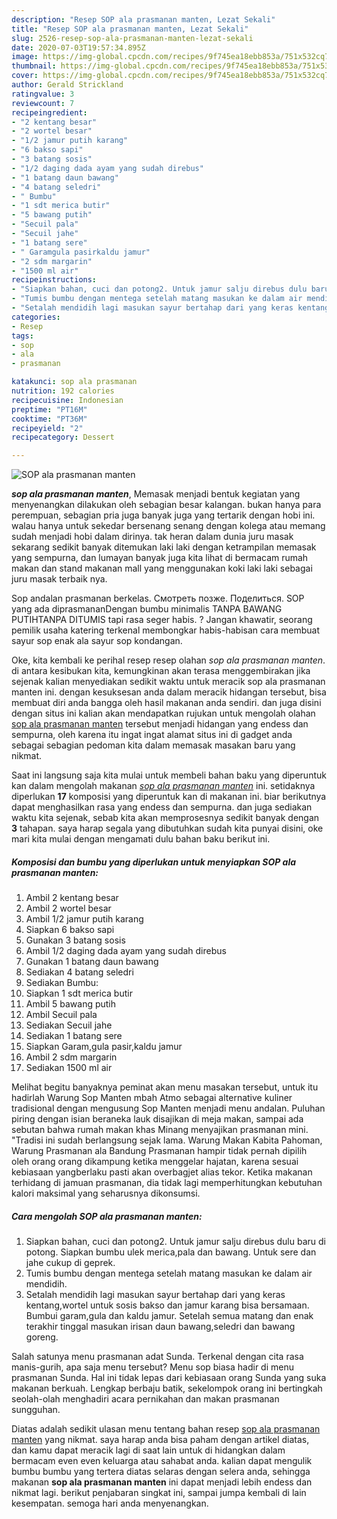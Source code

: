 ```yaml
---
description: "Resep SOP ala prasmanan manten, Lezat Sekali"
title: "Resep SOP ala prasmanan manten, Lezat Sekali"
slug: 2526-resep-sop-ala-prasmanan-manten-lezat-sekali
date: 2020-07-03T19:57:34.895Z
image: https://img-global.cpcdn.com/recipes/9f745ea18ebb853a/751x532cq70/sop-ala-prasmanan-manten-foto-resep-utama.jpg
thumbnail: https://img-global.cpcdn.com/recipes/9f745ea18ebb853a/751x532cq70/sop-ala-prasmanan-manten-foto-resep-utama.jpg
cover: https://img-global.cpcdn.com/recipes/9f745ea18ebb853a/751x532cq70/sop-ala-prasmanan-manten-foto-resep-utama.jpg
author: Gerald Strickland
ratingvalue: 3
reviewcount: 7
recipeingredient:
- "2 kentang besar"
- "2 wortel besar"
- "1/2 jamur putih karang"
- "6 bakso sapi"
- "3 batang sosis"
- "1/2 daging dada ayam yang sudah direbus"
- "1 batang daun bawang"
- "4 batang seledri"
- " Bumbu"
- "1 sdt merica butir"
- "5 bawang putih"
- "Secuil pala"
- "Secuil jahe"
- "1 batang sere"
- " Garamgula pasirkaldu jamur"
- "2 sdm margarin"
- "1500 ml air"
recipeinstructions:
- "Siapkan bahan, cuci dan potong2. Untuk jamur salju direbus dulu baru di potong. Siapkan bumbu ulek merica,pala dan bawang. Untuk sere dan jahe cukup di geprek."
- "Tumis bumbu dengan mentega setelah matang masukan ke dalam air mendidih."
- "Setalah mendidih lagi masukan sayur bertahap dari yang keras kentang,wortel untuk sosis bakso dan jamur karang bisa bersamaan. Bumbui garam,gula dan kaldu jamur. Setelah semua matang dan enak terakhir tinggal masukan irisan daun bawang,seledri dan bawang goreng."
categories:
- Resep
tags:
- sop
- ala
- prasmanan

katakunci: sop ala prasmanan 
nutrition: 192 calories
recipecuisine: Indonesian
preptime: "PT16M"
cooktime: "PT36M"
recipeyield: "2"
recipecategory: Dessert

---
```



![SOP ala prasmanan manten](https://img-global.cpcdn.com/recipes/9f745ea18ebb853a/751x532cq70/sop-ala-prasmanan-manten-foto-resep-utama.jpg)

<b><i>sop ala prasmanan manten</i></b>, Memasak menjadi bentuk kegiatan yang menyenangkan dilakukan oleh sebagian besar kalangan. bukan hanya para perempuan, sebagian pria juga banyak juga yang tertarik dengan hobi ini. walau hanya untuk sekedar bersenang senang dengan kolega atau memang sudah menjadi hobi dalam dirinya. tak heran dalam dunia juru masak sekarang sedikit banyak ditemukan laki laki dengan ketrampilan memasak yang sempurna, dan lumayan banyak juga kita lihat di bermacam rumah makan dan stand makanan mall yang menggunakan koki laki laki sebagai juru masak terbaik nya.

Sop andalan prasmanan berkelas. Смотреть позже. Поделиться. SOP yang ada diprasmananDengan bumbu minimalis TANPA BAWANG PUTIHTANPA DITUMIS tapi rasa seger habis. ? Jangan khawatir, seorang pemilik usaha katering terkenal membongkar habis-habisan cara membuat sayur sop enak ala sayur sop kondangan.

Oke, kita kembali ke perihal resep resep olahan <i>sop ala prasmanan manten</i>. di antara kesibukan kita, kemungkinan akan terasa menggembirakan jika sejenak kalian menyediakan sedikit waktu untuk meracik sop ala prasmanan manten ini. dengan kesuksesan anda dalam meracik hidangan tersebut, bisa membuat diri anda bangga oleh hasil makanan anda sendiri. dan juga disini dengan situs ini kalian akan mendapatkan rujukan untuk mengolah olahan <u>sop ala prasmanan manten</u> tersebut menjadi hidangan yang endess dan sempurna, oleh karena itu ingat ingat alamat situs ini di gadget anda sebagai sebagian pedoman kita dalam memasak masakan baru yang nikmat.


Saat ini langsung saja kita mulai untuk membeli bahan baku yang diperuntuk kan dalam mengolah makanan <u><i>sop ala prasmanan manten</i></u> ini. setidaknya diperlukan <b>17</b> komposisi yang diperuntuk kan di makanan ini. biar berikutnya dapat menghasilkan rasa yang endess dan sempurna. dan juga sediakan waktu kita sejenak, sebab kita akan memprosesnya sedikit banyak dengan <b>3</b> tahapan. saya harap segala yang dibutuhkan sudah kita punyai disini, oke mari kita mulai dengan mengamati dulu bahan baku berikut ini.

<!--inarticleads1-->

##### Komposisi dan bumbu yang diperlukan untuk menyiapkan SOP ala prasmanan manten:

1. Ambil 2 kentang besar
1. Ambil 2 wortel besar
1. Ambil 1/2 jamur putih karang
1. Siapkan 6 bakso sapi
1. Gunakan 3 batang sosis
1. Ambil 1/2 daging dada ayam yang sudah direbus
1. Gunakan 1 batang daun bawang
1. Sediakan 4 batang seledri
1. Sediakan  Bumbu:
1. Siapkan 1 sdt merica butir
1. Ambil 5 bawang putih
1. Ambil Secuil pala
1. Sediakan Secuil jahe
1. Sediakan 1 batang sere
1. Siapkan  Garam,gula pasir,kaldu jamur
1. Ambil 2 sdm margarin
1. Sediakan 1500 ml air


Melihat begitu banyaknya peminat akan menu masakan tersebut, untuk itu hadirlah Warung Sop Manten mbah Atmo sebagai alternative kuliner tradisional dengan mengusung Sop Manten menjadi menu andalan. Puluhan piring dengan isian beraneka lauk disajikan di meja makan, sampai ada sebutan bahwa rumah makan khas Minang menyajikan prasmanan mini. &#34;Tradisi ini sudah berlangsung sejak lama. Warung Makan Kabita Pahoman, Warung Prasmanan ala Bandung Prasmanan hampir tidak pernah dipilih oleh orang orang dikampung ketika menggelar hajatan, karena sesuai kebiasaan yangberlaku pasti akan overbagjet alias tekor. Ketika makanan terhidang di jamuan prasmanan, dia tidak lagi memperhitungkan kebutuhan kalori maksimal yang seharusnya dikonsumsi. 

<!--inarticleads2-->

##### Cara mengolah SOP ala prasmanan manten:

1. Siapkan bahan, cuci dan potong2. Untuk jamur salju direbus dulu baru di potong. Siapkan bumbu ulek merica,pala dan bawang. Untuk sere dan jahe cukup di geprek.
1. Tumis bumbu dengan mentega setelah matang masukan ke dalam air mendidih.
1. Setalah mendidih lagi masukan sayur bertahap dari yang keras kentang,wortel untuk sosis bakso dan jamur karang bisa bersamaan. Bumbui garam,gula dan kaldu jamur. Setelah semua matang dan enak terakhir tinggal masukan irisan daun bawang,seledri dan bawang goreng.


Salah satunya menu prasmanan adat Sunda. Terkenal dengan cita rasa manis-gurih, apa saja menu tersebut? Menu sop biasa hadir di menu prasmanan Sunda. Hal ini tidak lepas dari kebiasaan orang Sunda yang suka makanan berkuah. Lengkap berbaju batik, sekelompok orang ini bertingkah seolah-olah menghadiri acara pernikahan dan makan prasmanan sungguhan. 

Diatas adalah sedikit ulasan menu tentang bahan resep <u>sop ala prasmanan manten</u> yang nikmat. saya harap anda bisa paham dengan artikel diatas, dan kamu dapat meracik lagi di saat lain untuk di hidangkan dalam bermacam even even keluarga atau sahabat anda. kalian dapat mengulik bumbu bumbu yang tertera diatas selaras dengan selera anda, sehingga makanan <b>sop ala prasmanan manten</b> ini dapat menjadi lebih endess dan nikmat lagi. berikut penjabaran singkat ini, sampai jumpa kembali di lain kesempatan. semoga hari anda menyenangkan.
